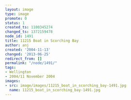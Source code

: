 ```yaml
---
layout: image
type: image
promote: 0
status: 1
created_ts: 1100345274
changed_ts: 1372159478
node_id: 1491
title: 11215 Boat in Scorching Bay
author: anj
created: '2004-11-13'
changed: '2013-06-25'
redirect_from: []
permalink: "/node/1491/"
tags:
- Wellington
- 2004/11 November 2004
images:
- src: image/images/11215_boat_in_scorching_bay-1491.jpg
  name: 11215_boat_in_scorching_bay-1491.jpg
---
```


